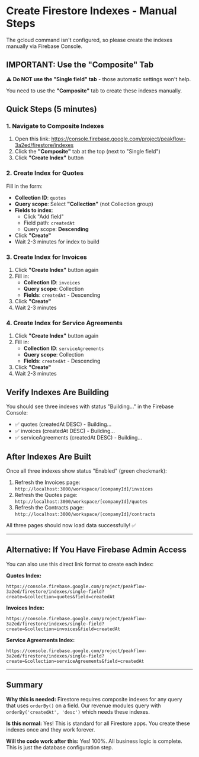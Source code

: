 # Create Firestore Indexes - Manual Steps

The gcloud command isn't configured, so please create the indexes manually via Firebase Console.

## IMPORTANT: Use the "Composite" Tab

⚠️ **Do NOT use the "Single field" tab** - those automatic settings won't help.

You need to use the **"Composite"** tab to create these indexes manually.

## Quick Steps (5 minutes)

### 1. Navigate to Composite Indexes

1. Open this link: https://console.firebase.google.com/project/peakflow-3a2ed/firestore/indexes
2. Click the **"Composite"** tab at the top (next to "Single field")
3. Click **"Create Index"** button

### 2. Create Index for Quotes

Fill in the form:
- **Collection ID**: `quotes`
- **Query scope**: Select **"Collection"** (not Collection group)
- **Fields to index**:
  - Click "Add field"
  - Field path: `createdAt`
  - Query scope: **Descending**
- Click **"Create"**
- Wait 2-3 minutes for index to build

### 3. Create Index for Invoices

1. Click **"Create Index"** button again
2. Fill in:
   - **Collection ID**: `invoices`
   - **Query scope**: Collection
   - **Fields**: `createdAt` - Descending
3. Click **"Create"**
4. Wait 2-3 minutes

### 4. Create Index for Service Agreements

1. Click **"Create Index"** button again
2. Fill in:
   - **Collection ID**: `serviceAgreements`
   - **Query scope**: Collection
   - **Fields**: `createdAt` - Descending
3. Click **"Create"**
4. Wait 2-3 minutes

## Verify Indexes Are Building

You should see three indexes with status "Building..." in the Firebase Console:

- ✅ quotes (createdAt DESC) - Building...
- ✅ invoices (createdAt DESC) - Building...
- ✅ serviceAgreements (createdAt DESC) - Building...

## After Indexes Are Built

Once all three indexes show status "Enabled" (green checkmark):

1. Refresh the Invoices page: `http://localhost:3000/workspace/[companyId]/invoices`
2. Refresh the Quotes page: `http://localhost:3000/workspace/[companyId]/quotes`
3. Refresh the Contracts page: `http://localhost:3000/workspace/[companyId]/contracts`

All three pages should now load data successfully! ✅

---

## Alternative: If You Have Firebase Admin Access

You can also use this direct link format to create each index:

**Quotes Index:**
```
https://console.firebase.google.com/project/peakflow-3a2ed/firestore/indexes/single-field?create=&collection=quotes&field=createdAt
```

**Invoices Index:**
```
https://console.firebase.google.com/project/peakflow-3a2ed/firestore/indexes/single-field?create=&collection=invoices&field=createdAt
```

**Service Agreements Index:**
```
https://console.firebase.google.com/project/peakflow-3a2ed/firestore/indexes/single-field?create=&collection=serviceAgreements&field=createdAt
```

---

## Summary

**Why this is needed:** Firestore requires composite indexes for any query that uses `orderBy()` on a field. Our revenue modules query with `orderBy('createdAt', 'desc')` which needs these indexes.

**Is this normal:** Yes! This is standard for all Firestore apps. You create these indexes once and they work forever.

**Will the code work after this:** Yes! 100%. All business logic is complete. This is just the database configuration step.
